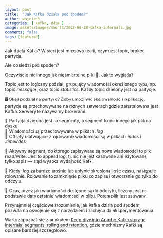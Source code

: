 ```yaml
---
layout: post
title:  "Jak Kafka działa pod spodem?"
author: wojciech
categories: [ kafka, ddia ]
image: assets/images/shorts/2022-06-20-kafka-internals.jpg
comments: false
tags: [featured]
---
```

Jak działa Kafka? W sieci jest mnóstwo teorii, czym jest topic, broker, partycja.

Ale co siedzi pod spodem?

Oczywiście nic innego jak nieśmiertelne pliki 📂. Jak to wygląda?

Topic jest to logiczny podział, grupujący wiadomości określonego typu, np. topic _messages_, oraz topic _statistics_.
Każdy topic dzielony jest na partycje.

🖥️ Skąd podział na partyce? Żeby umożliwić skalowalność i replikację, partycje są przechowywane na różnych serwerach
gdzie zainstalowana jest Kafka. Serwery te nazywamy brokerami.

💽 Partycja dzielona jest na segmenty, a segment to nic innego jak plik na dysku<br>
📂 Wiadomości są przechowywane w plikach _.log_<br>
📂 Offsety ułatwiające znajdowanie wiadomości są w plikach _.indes_ i _.timeindes_

💽 Aktywny segment, do którego zapisywane są nowe wiadomości to plik read/write. Jest to append log, tj. nic nie jest
kasowane ani edytowane, tylko zapis — stąd wysoka wydajność Kafki.

📂 Kiedy _.log_ za bardzo urośnie lub upłynie określona ilość czasu, następuje rolowanie. Rolowanie to zamknięcie pliku
do zapisu i otworzenie go tylko do odczytu.

💽 Czas, przez jaki wiadomości dostępne są do odczytu, liczony jest na podstawie daty ostatniej wiadomości w pliku.
Potem plik jest usuwany.

Przynajmniej częściowe zrozumienie, jak Kafka działa pod spodem, pozwala na oswojenie się z narzędziem i zachęca do
eksperymentowania.

Warto zapoznać się z artykułem <a href="https://strimzi.io/blog/2021/12/17/kafka-segment-retention">Deep dive into
Apache Kafka storage internals: segments, rolling and retention</a>, gdzie mechnizmy Kafki są opisane bardziej
szczegółowo.


